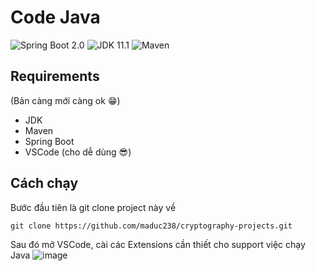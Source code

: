 # Code Java

![Spring Boot 2.0](https://img.shields.io/badge/Spring%20Boot-2.0-brightgreen.svg)
![JDK 11.1](https://img.shields.io/badge/JDK-11.1-brightgreen.svg)
![Maven](https://img.shields.io/badge/Maven-3.5.0-yellowgreen.svg)

## Requirements
(Bản càng mới càng ok :grin:)
+ JDK
+ Maven
+ Spring Boot
+ VSCode (cho dễ dùng :sunglasses:)

## Cách chạy

Bước đầu tiên là git clone project này về
```
git clone https://github.com/maduc238/cryptography-projects.git
```

Sau đó mở VSCode, cài các Extensions cần thiết cho support việc chạy Java
![image](https://user-images.githubusercontent.com/95759699/200100167-addf631d-5c5f-402d-be08-b9fa6ba8a513.png)
